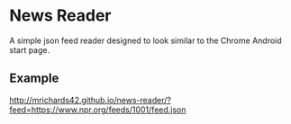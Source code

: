 # News Reader

A simple json feed reader designed to look similar to the Chrome Android start
page.

## Example

http://mrichards42.github.io/news-reader/?feed=https://www.npr.org/feeds/1001/feed.json
